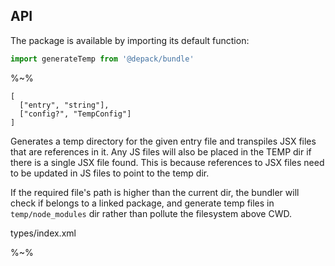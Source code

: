 ## API

The package is available by importing its default function:

```js
import generateTemp from '@depack/bundle'
```

%~%

```## async generateTemp
[
  ["entry", "string"],
  ["config?", "TempConfig"]
]
```

Generates a temp directory for the given entry file and transpiles JSX files that are references in it. Any JS files will also be placed in the TEMP dir if there is a single JSX file found. This is because references to JSX files need to be updated in JS files to point to the temp dir.

If the required file's path is higher than the current dir, the bundler will check if belongs to a linked package, and generate temp files in `temp/node_modules` dir rather than pollute the filesystem above CWD.

<typedef narrow>types/index.xml</typedef>

<!-- %EXAMPLE: example/example, ../src => @depack/bundle%
%FORK example/example% -->

%~%